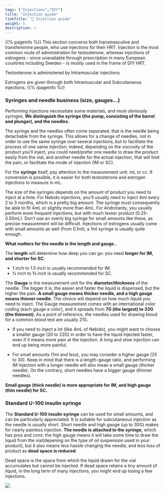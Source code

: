 ```yaml
---
tags: ["Injections","DIY"] 
title: "Injection guide"
linkTitle: "💉 Injection guide"
weight: 5
description: >
---
```


{{% pageinfo %}}
This section concerns both transmasculine and transfeminine people, who use injections for their HRT. 
Injection is the most common route of administration for testosterone, whereas injections of estrogens  - since unavailable through prescription in many European countries including Sweden - is mostly used in the frame of DIY HRT.

Testosterone is administered by Intramuscular injections

Estrogens are given through both Intramuscular and Subcutaneous injections.
{{% /pageinfo %}}

### Syringes and needle business (size, gauges…) ###

Performing injections necessitate some materials, and most obviously syringes. **We distinguish the syringe (the pump, consisting of the barrel and plunger), and the needles.** 

The syringe and the needles often come separated, that is the needle being detachable from the syringe. This allows for a change of needles, not in order to use the same syringe over several injections, but to facilitate the process of one same injection; indeed, depending on the viscosity of the product you’ll inject, you could need/prefer one needle to draw the product easily from the vial, and another needle for the actual injection, that will limit the pain, or facilitate the mode of injection (IM or SC).

For the **syringe** itself, pay attention to the measurement unit: mL or cc. If conversion is possible, it is easier for both testosterone and estrogen injections to measure in mL.

The size of the syringes depends on the amount of product you need to inject at a time. For Nebido injections, you’ll usually need to inject 4ml every 2 to 3 months, which is a pretty big amount. The syringe must consequently be able to fit 4mL or slightly more than 4mL. For Androtardy, you usually perform more frequent injections, but with much lesser product (0.25-0.50mL). Don’t use an overly big syringe for small amounts like these, as precise measurement will be difficult. Injections of estrogens usually come with small amounts as well (from 0.1ml); a 1ml syringe is usually quite enough.

**What matters for the needle is the length and gauge..**

The **length** will determine how deep you can go: you need **longer for IM, and shorter for SC**:
- 1 inch to 1.5 inch is usually recommended for IM.
- ½ inch to ⅝ inch is usually recommended for SC.

The **Gauge** is the measurement unit for the **diameter/thickness** of the needle. The bigger it is, the easier and faster the liquid is dispensed, but the higher the pain. **A small gauge means thicker needle, and a high gauge means thinner needle.** The choice will depend on how much liquid you need to inject. The Gauge measurement comes with an international color coding (each gauge a color), and it spreads from **7G (the largest) to 33G (the thinnest)**. As a point of reference, the needles used for drawing blood for a common blood test are usually 21G.

- If you need to inject a lot (like 4mL of Nebido), you might want to choose a smaller gauge (20 to 22G) in order to have the liquid injected faster, even if it means more pain at the injection. A long and slow injection can end up being more painful.

- For small amounts (1ml and less), you may consider a higher gauge (25 to 30). Keep in mind that there is a length-gauge ratio, and performing IM injection with a longer needle will also mean a small gauge (thicker needle). On the contrary, short needles have a bigger gauge (thinner needles). 

**Small gauge (thick needle) is more appropriate for IM, and high gauge (thin needle) for SC.**

### Standard U-100 insulin syringe ###

The **Standard U-100 insulin syringe** can be used for small amounts, and can be particularly appreciated. It is suitable for subcutaneous injection as the needle is usually short. Short needle and high gauge (up to 30G) makes for nearly painless injection. **The needle is attached to the syringe,** which has pros and cons: the high gauge means it will take some time to draw the liquid from the vial(depening on the type of oil suspension used in your product), but it also means less hassle changing the needle, and less loss of product as **dead space is reduced**. 

Dead space is the space from which the liquid drawn for the vial accumulates but cannot be injected. If dead space retains a tiny amount of liquid, in the long term of many injections, you might end up losing a few injections. 

![](https://cranstoun.org/wp-content/uploads/2022/02/Dead-Space_pic.png)
